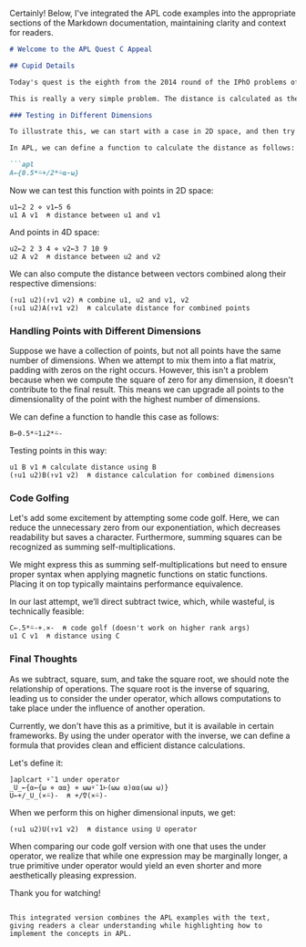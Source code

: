 Certainly! Below, I've integrated the APL code examples into the appropriate sections of the Markdown documentation, maintaining clarity and context for readers.

```markdown
# Welcome to the APL Quest C Appeal

## Cupid Details

Today's quest is the eighth from the 2014 round of the IPhO problems of solving competition, where we are tasked with computing the distance between two points in n-dimensional space. 

This is really a very simple problem. The distance is calculated as the square root (specifically, raising the sum of the squares of the differences along each dimension to the power of half). 

### Testing in Different Dimensions

To illustrate this, we can start with a case in 2D space, and then try it in 4D space as well. We could consider points defined as \( u_1 \), \( v_1 \), and \( u_2 \), \( v_2 \). This really solves the problem, and there's not much variation one would want to make here. 

In APL, we can define a function to calculate the distance as follows:

```apl
A←{0.5*⍨+/2*⍨⍺-⍵}
```

Now we can test this function with points in 2D space:

```apl
u1←2 2 ⋄ v1←5 6
u1 A v1  ⍝ distance between u1 and v1
```

And points in 4D space:

```apl
u2←2 2 3 4 ⋄ v2←3 7 10 9
u2 A v2  ⍝ distance between u2 and v2
```

We can also compute the distance between vectors combined along their respective dimensions:

```apl
(↑u1 u2)(↑v1 v2) ⍝ combine u1, u2 and v1, v2
(↑u1 u2)A(↑v1 v2)  ⍝ calculate distance for combined points
```

### Handling Points with Different Dimensions

Suppose we have a collection of points, but not all points have the same number of dimensions. When we attempt to mix them into a flat matrix, padding with zeros on the right occurs. However, this isn't a problem because when we compute the square of zero for any dimension, it doesn't contribute to the final result. This means we can upgrade all points to the dimensionality of the point with the highest number of dimensions.

We can define a function to handle this case as follows:

```apl
B←0.5*⍨1⊥2*⍨-
```

Testing points in this way:

```apl
u1 B v1 ⍝ calculate distance using B
(↑u1 u2)B(↑v1 v2)  ⍝ distance calculation for combined dimensions
```

### Code Golfing

Let's add some excitement by attempting some code golf. Here, we can reduce the unnecessary zero from our exponentiation, which decreases readability but saves a character. Furthermore, summing squares can be recognized as summing self-multiplications.

We might express this as summing self-multiplications but need to ensure proper syntax when applying magnetic functions on static functions. Placing it on top typically maintains performance equivalence. 

In our last attempt, we’ll direct subtract twice, which, while wasteful, is technically feasible:

```apl
C←.5*⍨-+.×-  ⍝ code golf (doesn't work on higher rank args)
u1 C v1  ⍝ distance using C
```

### Final Thoughts

As we subtract, square, sum, and take the square root, we should note the relationship of operations. The square root is the inverse of squaring, leading us to consider the under operator, which allows computations to take place under the influence of another operation.

Currently, we don't have this as a primitive, but it is available in certain frameworks. By using the under operator with the inverse, we can define a formula that provides clean and efficient distance calculations. 

Let's define it:

```apl
]aplcart ⍣¯1 under operator
_U_←{⍺←{⍵ ⋄ ⍺⍺} ⋄ ⍵⍵⍣¯1⊢(⍵⍵ ⍺)⍺⍺(⍵⍵ ⍵)}
U←+/_U_(×⍨)-  ⍝ +/⍢(×⍨)-
```

When we perform this on higher dimensional inputs, we get:

```apl
(↑u1 u2)U(↑v1 v2)  ⍝ distance using U operator
```

When comparing our code golf version with one that uses the under operator, we realize that while one expression may be marginally longer, a true primitive under operator would yield an even shorter and more aesthetically pleasing expression.

Thank you for watching!
```

This integrated version combines the APL examples with the text, giving readers a clear understanding while highlighting how to implement the concepts in APL.